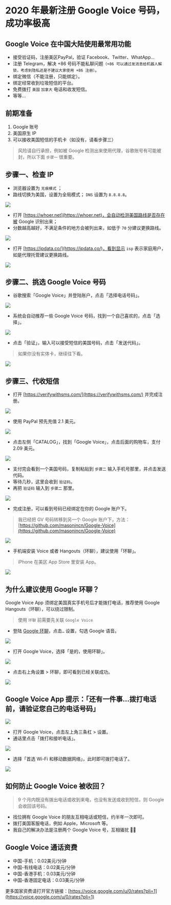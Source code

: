 # 2020 年最新注册 Google Voice 号码，成功率极高

## Google Voice 在中国大陆使用最常用功能

* 接受验证码，注册美区PayPal，验证 Facebook、Twitter、WhatApp…
* 注册 Telegram，解决 +86 号码不能私聊问题`（+86 可以通过发消息给机器人解锁，考虑到隐私还是不建议大家使用 +86 注册）`。
* 绑定微信（不能注册，只能绑定）。
* 绑定经常收到垃圾短信的平台。
* 免费拨打 `美国` `加拿大` 电话和收发短信。
* 等等…

## 前期准备

1. Google 账号
2. 美国原生 IP
3. 可以接收美国短信的手机卡（如没有，请看步骤三）

> 风险请自行承担，例如被 Google 检测出来使用代理，谷歌账号有可能被封，所以下面 `步骤一` 很重要。

## 步骤一、检查 IP

* 浏览器设置为 `无痕模式` ；
* 路线切换为美国，设置为全局模式；
  `DNS` 设置为 `8.8.8.8`。

![](pic/001.jpg)

* 打开 [https://whoer.net](https://whoer.net)，会自动检测美国路线是否存在被 Google 识别出来；
* 分数越高越好，不满足条件的地方会被列出来，如低于 `70` 分建议更换路线。

![](pic/002.jpg)

* 打开 [https://ipdata.co/](https://ipdata.co/)，看到显示 `isp` 表示家庭用户，如是代理托管建议更换路线。

![](pic/003.jpg)

## 步骤二、挑选 Google Voice 号码

* 谷歌搜索「Google Voice」并登陆账户，点击「选择电话号码」。

![](pic/004.png)

* 系统会自动推荐一些 Google Voice 号码，找到一个自己喜欢的，点击「选择」。

![](pic/005.png)

* 点击「验证」，输入可以接受短信的美国号码，点击「发送代码」。

> 如果你没有实体卡，继续往下看。

![](pic/006.png)

## 步骤三、代收短信

* 打开 [https://verifywithsms.com/](https://verifywithsms.com/) 并完成注册。

![](pic/007.png)

* 使用 PayPal 预先充值 2.1 美元。

![](pic/008.png)

* 点击左侧「CATALOG」，找到「Google Voice」，点击后面的购物车，支付 2.09 美元。

![](pic/009.png)

* 支付完会看到一个美国号码，复制粘贴到 `步骤二` 输入手机号那里，并点击发送代码。
* 等待几秒，这里会收到 `验证码`。
* 再把 `验证码` 输入到 `步骤二` 那里。

![](pic/010.jpg)

* 完成注册，可以看到号码已经绑定在你的 Google 账户下。

> 我已经把 GV 号码转移到另一个 Google 账户下，方法：[https://github.com/masonincn/Google-Voice](https://github.com/masonincn/Google-Voice)

![](pic/011.png)

* 手机端安装 Voice 或者 Hangouts（环聊），建议使用「环聊」。

> iPhone 在美区 App Store 里安装 App。

![](pic/012.jpg)

## 为什么建议使用 Google 环聊？

Google Voice App 须绑定美国真实手机号后才能拨打电话，推荐使用 Google Hangouts（环聊），可以绕过限制。

> 使用 `环聊` 前需要先关联 `Google Voice`

* 登陆 [Google 环聊](https://hangouts.google.com/?authuser=2)，点击`…` 设置，勾选 Google 语音。

![](pic/015.png)

* 打开 Google Voice，选择「是的，使用环聊」。

![](pic/016.png)

* 点击右上角设置 > 环聊，即可看到已经关联成功。

![](pic/017.png)

## Google Voice App 提示：「还有一件事…拨打电话前，请验证您自己的电话号码」

![](pic/018.png)

- 打开 Google Voice，点击左上角三条杠 > 设置。
- 通话里点击「拨打和接听电话」。

![](pic/013.png)

* 选择「首选 Wi-Fi 和移动数据网络」，此时即可拨打电话了。

![](pic/014.jpg)

## 如何防止 Google Voice 被收回？

> 9 个月内既没有拨出电话或收到来电，也没有发送或收到短信，则 Google 会收回该号码。

* 找位拥有 Google Voice 的朋友互相电话或短信，约半年一次即可。
* 拨打美国客服电话，例如 Apple，Microsoft 等。
* 我自己的解决办法是注册两个 Google Voice 号，互相骚扰 🐶🐶

## Google Voice 通话资费

* 中国-手机：0.02美元/分钟
* 中国-有线电话：0.02美元/分钟
* 中国-香港手机：0.03美元/分钟
* 中国-香港固定电话：0.03美元/分钟

更多国家资费请打开官方链接：[https://voice.google.com/u/0/rates?pli=1](https://voice.google.com/u/0/rates?pli=1)